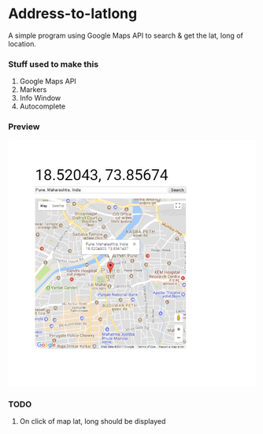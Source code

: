 # Address-to-latlong


A simple program using Google Maps API to search & get the lat, long of location.



### Stuff used to make this


1. Google Maps API
2. Markers
3. Info Window
4. Autocomplete


### Preview 

![Address-to-latlong Preview](https://raw.githubusercontent.com/bhaskarmac/addresstolatlong/master/img/preview.PNG)


### TODO


1. On click of map lat, long should be displayed

